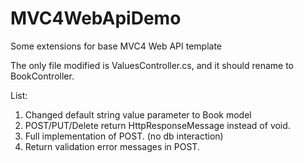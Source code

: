 MVC4WebApiDemo
==============
Some extensions for base MVC4 Web API template

The only file modified is ValuesController.cs, and it should rename to BookController.

List:

1. Changed default string value parameter to Book model
2. POST/PUT/Delete return HttpResponseMessage instead of void.
3. Full implementation of POST. (no db interaction) 
4. Return validation error messages in POST.